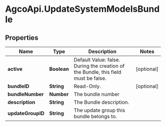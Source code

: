 # AgcoApi.UpdateSystemModelsBundle

## Properties

Name | Type | Description | Notes
------------ | ------------- | ------------- | -------------
**active** | **Boolean** | Default Value: false. During the creation of the Bundle, this field must be false. | [optional] 
**bundleID** | **String** | Read-Only. | [optional] 
**bundleNumber** | **Number** | The bundle number | 
**description** | **String** | The Bundle description. | 
**updateGroupID** | **String** | The update group this bundle belongs to. | 


